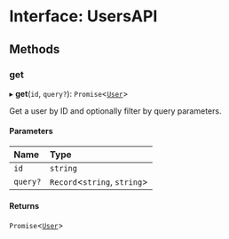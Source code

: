 # Interface: UsersAPI

## Methods

### <a id="get" name="get"></a> get

▸ **get**(`id`, `query?`): `Promise`<[`User`](User.md)\>

Get a user by ID and optionally filter by query parameters.

#### Parameters

| Name | Type |
| :------ | :------ |
| `id` | `string` |
| `query?` | `Record`<`string`, `string`\> |

#### Returns

`Promise`<[`User`](User.md)\>

